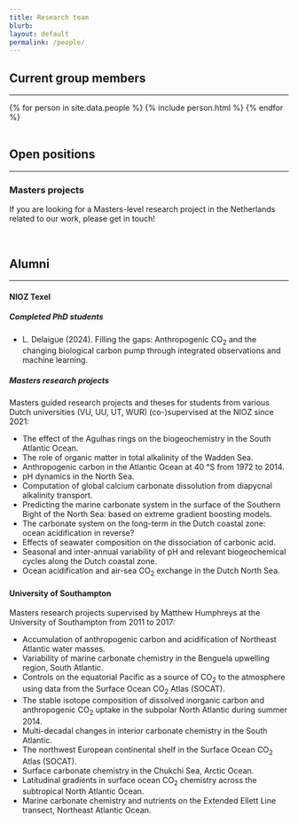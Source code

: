 ```yaml
---
title: Research team
blurb: 
layout: default
permalink: /people/
---
```


## Current group members

<hr />

<div class="container-fluid">
  {% for person in site.data.people %}
    {% include person.html %}
  {% endfor %}
</div>

<br />

## Open positions

<hr />

### Masters projects

If you are looking for a Masters-level research project in the Netherlands related to our work, please get in touch!

<br />

## Alumni

<hr />

#### NIOZ Texel

##### Completed PhD students

  * L. Delaigue (2024).  Filling the gaps: Anthropogenic CO<sub>2</sub> and the changing biological carbon pump through integrated observations and machine learning.

##### Masters research projects

Masters guided research projects and theses for students from various Dutch universities (VU, UU, UT, WUR) (co-)supervised at the NIOZ since 2021:

  * The effect of the Agulhas rings on the biogeochemistry in the South Atlantic Ocean.
  * The role of organic matter in total alkalinity of the Wadden Sea.
  * Anthropogenic carbon in the Atlantic Ocean at 40 °S from 1972 to 2014.
  * pH dynamics in the North Sea.
  * Computation of global calcium carbonate dissolution from diapycnal alkalinity transport.
  * Predicting the marine carbonate system in the surface of the Southern Bight of the North Sea: based on extreme gradient boosting models.
  * The carbonate system on the long-term in the Dutch coastal zone: ocean acidification in reverse?
  * Effects of seawater composition on the dissociation of carbonic acid.
  * Seasonal and inter-annual variability of pH and relevant biogeochemical cycles along the Dutch coastal zone.
  * Ocean acidification and air-sea CO<sub>2</sub> exchange in the Dutch North Sea.

<!-- <div class="row">
  {% for alumnus in site.data.alumni_nioz %}
    {% include alumnus.html %}
  {% endfor %}
</div> -->

#### University of Southampton

Masters research projects supervised by Matthew Humphreys at the University of Southampton from 2011 to 2017:

  * Accumulation of anthropogenic carbon and acidification of Northeast Atlantic water masses.
  *  Variability of marine carbonate chemistry in the Benguela upwelling region, South Atlantic.
  * Controls on the equatorial Pacific as a source of CO<sub>2</sub> to the atmosphere using data from the Surface Ocean CO<sub>2</sub> Atlas (SOCAT).
  * The stable isotope composition of dissolved inorganic carbon and anthropogenic CO<sub>2</sub> uptake in the subpolar North Atlantic during summer 2014.
  * Multi-decadal changes in interior carbonate chemistry in the South Atlantic.
  * The northwest European continental shelf in the Surface Ocean CO<sub>2</sub> Atlas (SOCAT).
  * Surface carbonate chemistry in the Chukchi Sea, Arctic Ocean.
  * Latitudinal gradients in surface ocean CO<sub>2</sub> chemistry across the subtropical North Atlantic Ocean.
  * Marine carbonate chemistry and nutrients on the Extended Ellett Line transect, Northeast Atlantic Ocean.

<!-- <div class="row">
  {% for alumnus in site.data.alumni_soton %}
    {% include alumnus.html %}
  {% endfor %}
</div> -->
